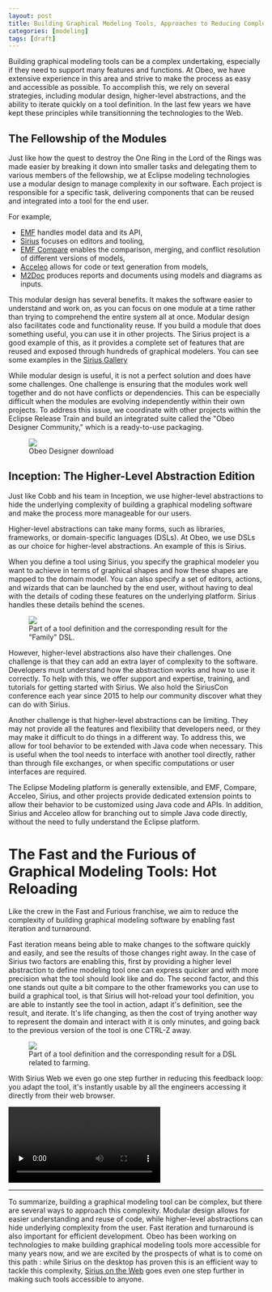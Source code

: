 ```yaml
---
layout: post
title: Building Graphical Modeling Tools, Approaches to Reducing Complexity
categories: [modeling]
tags: [draft]
---
```


Building graphical modeling tools can be a complex undertaking, especially if they need to support many features and functions. At Obeo, we have extensive experience in this area and strive to make the process as easy and accessible as possible. To accomplish this, we rely on several strategies, including modular design, higher-level abstractions, and the ability to iterate quickly on a tool definition. In the last few years we have kept these principles while transitionning the technologies to the Web.

## The Fellowship of the Modules 

Just like how the quest to destroy the One Ring in the Lord of the Rings was made easier by breaking it down into smaller tasks and delegating them to various members of the fellowship, we at Eclipse modeling technologies use a modular design to manage complexity in our software. Each project is responsible for a specific task, delivering components that can be reused and integrated into a tool for the end user.

For example, 
- [EMF](https://www.eclipse.org/modeling/emf/) handles model data and its API, 
- [Sirius](https://www.eclipse.org/sirius) focuses on editors and tooling, 
- [EMF Compare](https://www.eclipse.org/emf/compare/) enables the comparison, merging, and conflict resolution of different versions of models, 
- [Acceleo](https://www.eclipse.org/acceleo/) allows for code or text generation from models, 
- [M2Doc](https://www.m2doc.org/) produces reports and documents using models and diagrams as inputs.

This modular design has several benefits. It makes the software easier to understand and work on, as you can focus on one module at a time rather than trying to comprehend the entire system all at once. Modular design also facilitates code and functionality reuse. If you build a module that does something useful, you can use it in other projects. The Sirius project is a good example of this, as it provides a complete set of features that are reused and exposed through hundreds of graphical modelers. You can see some examples in the [Sirius Gallery]( https://www.eclipse.org/sirius/gallery.html)

While modular design is useful, it is not a perfect solution and does have some challenges. One challenge is ensuring that the modules work well together and do not have conflicts or dependencies. This can be especially difficult when the modules are evolving independently within their own projects. To address this issue, we coordinate with other projects within the Eclipse Release Train and build an integrated suite called the "Obeo Designer Community," which is a ready-to-use packaging.

<figure>
    <a href="https://www.obeodesigner.com/en/download"><img src="{{ site.url }}/images/blog/2023/od.png"></a>
    <figcaption>Obeo Designer download</figcaption>
</figure>


## Inception: The Higher-Level Abstraction Edition 

Just like Cobb and his team in Inception, we use higher-level abstractions to hide the underlying complexity of building a graphical modeling software and make the process more manageable for our users.

Higher-level abstractions can take many forms, such as libraries, frameworks, or domain-specific languages (DSLs). At Obeo, we use DSLs as our choice for higher-level abstractions. An example of this is Sirius.

When you define a tool using Sirius, you specify the graphical modeler you want to achieve in terms of graphical shapes and how these shapes are mapped to the domain model. You can also specify a set of editors, actions, and wizards that can be launched by the end user, without having to deal with the details of coding these features on the underlying platform. Sirius handles these details behind the scenes.

<figure>
    <img src="{{ site.url }}/images/blog/2016-2017/1capture.png">
    <figcaption>Part of a tool definition and the corresponding result for the "Family" DSL.</figcaption>
</figure>

However, higher-level abstractions also have their challenges. One challenge is that they can add an extra layer of complexity to the software. Developers must understand how the abstraction works and how to use it correctly. To help with this, we offer support and expertise, training, and tutorials for getting started with Sirius. We also hold the SiriusCon conference each year since 2015 to help our community discover what they can do with Sirius.

Another challenge is that higher-level abstractions can be limiting. They may not provide all the features and flexibility that developers need, or they may make it difficult to do things in a different way. To address this, we allow for tool behavior to be extended with Java code when necessary. This is useful when the tool needs to interface with another tool directly, rather than through file exchanges, or when specific computations or user interfaces are required.

The Eclipse Modeling platform is generally extensible, and EMF, Compare, Acceleo, Sirius, and other projects provide dedicated extension points to allow their behavior to be customized using Java code and APIs. In addition, Sirius and Acceleo allow for branching out to simple Java code directly, without the need to fully understand the Eclipse platform.

# The Fast and the Furious of Graphical Modeling Tools: Hot Reloading

Like the crew in the Fast and Furious franchise, we aim to reduce the complexity of building graphical modeling software by enabling fast iteration and turnaround.

Fast iteration means being able to make changes to the software quickly and easily, and see the results of those changes right away.
In the case of Sirius two factors are enabling this, first by providing a higher level abstraction to define modeling tool one can express quicker and with more precision what the tool should look like and do. The second factor, and this one stands out quite a bit compare to the other frameworks you can use to build a graphical tool, is that Sirius will hot-reload your tool definition, you are able to instantly see the tool in action, adapt it's definition, see the result, and iterate.
It's life changing, as then the cost of trying another way to represent the domain and interact with it is only minutes, and going back to the previous version of the tool is one CTRL-Z away.


<figure>
    <img src="{{ site.url }}/talks/ModelingAvengers/pics/dynamic-shapes-vsm.png">
    <figcaption>Part of a tool definition and the corresponding result for a DSL related to farming.</figcaption>
</figure>

With Sirius Web we even go one step further in reducing this feedback loop: you adapt the tool, it's instantly usable by all the engineers accessing it directly from their web browser.

<video preload="none" controls><source src="{{ site.url }}/media/SiriusWeb and JupyterNotebook.mp4">Your browser does not support the video tag.</video>


----
To summarize, building a graphical modeling tool can be complex, but there are several ways to approach this complexity. Modular design allows for easier understanding and reuse of code, while higher-level abstractions can hide underlying complexity from the user. Fast iteration and turnaround is also important for efficient development. Obeo has been working on technologies to make building graphical modeling tools more accessible for many years now, and we are excited by the prospects of what is to come on this path : while Sirius on the desktop has proven this is an efficient way to tackle this complexity, [Sirius on the Web](https://www.eclipse.org/sirius/sirius-web.html) goes even one step further in making such tools accessible to anyone.



